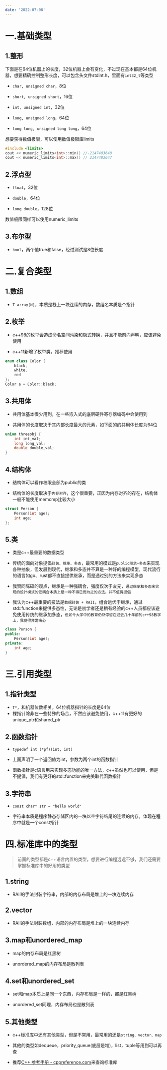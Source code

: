 ```yaml
---
date: '2022-07-08'
---
```


# 一.基础类型

## 1.整形

下面是在64位机器上的长度，32位机器上会有变化，不过现在基本都是64位机器，想要精确控制整形长度，可以包含头文件stdint.h，里面有`int32_t`等类型

- `char, unsigned char`，8位

- `short, unsigned short`，16位

- `int, unsigned int`，32位

- `long, unsigned long`，64位

- `long long, unsigned long long`，64位

想要获得数值极限，可以使用数值极限库limits

```cpp
#include <limits>
cout << numeric_limits<int>::min() //-2147483648
cout << numeric_limits<int>::max() // 2147483647
```

## 2.浮点型

- `float`，32位

- `double`，64位

- `long double`，128位

数值极限同样可以使用numeric_limits

## 3.布尔型

- `bool`，两个值true和false，经过测试是8位长度

# 二.复合类型

## 1.数组

- `T array[N]`，本质是栈上一块连续的内存，数组名本质是个指针

## 2.枚举

- c++98的枚举会造成命名空间污染和隐式转换，并且不能前向声明，应该避免使用

- c++11新增了枚举类，推荐使用

```cpp
enum class Color {
    black,
    white,
    red
};
Color a = Color::black;
```

## 3.共用体

- 共用体基本很少用到，在一些嵌入式的底层硬件寄存器编码中会使用到

- 共用体的长度取决于其内部长度最大的元素，如下面的的共用体长度为64位

```cpp
union threeobj {
    int int_val;
    long long_val;
    double double_val;
}
```

## 4.结构体

- 结构体可以看作权限全部为public的类

- 结构体的长度取决于`内存对齐`，这个很重要，正因为内存对齐的存在，结构体一般不能使用memcmp比较大小

```cpp
struct Person {
    Person(int age);
    int age;
};
```

## 5.类

- 类是c++最重要的数据类型

- 传统的面向对象提倡`封装、继承、多态`，最常用的模式是`public继承+多态`来实现各种抽象，但发展到现代，继承和多态并不算是一种好的编程模型，现代流行的语言如go、rust都不直接提供继承，而是通过别的方法来实现多态

- 我赞同陈硕的观点，继承是一种强耦合，强度仅次于友元，`通过继承和多态来实现的设计模式的低耦合本质上是一种不得已而为之的方法，并不值得提倡`

- 我认为c++最重要的技法是`数据封装 + RAII`，组合远优于继承，通过std::function来提供多态性，无论是初学者还是稍有经验的c++人员都应该避免使用传统的继承加多态，`但如今大学中的教育仍然停留在过去几十年前的c++98教学上，我觉得非常痛心`

```cpp
class Person {
public:
    Person(int age);
private:
    int age;
}
```

# 三.引用类型

## 1.指针类型

- `T*`，和机器位数相关，64位机器指针的长度是64位
- 裸指针除非在一些特殊的场合，不然应该避免使用，c++11有更好的unique_ptr和shared_ptr

## 2.函数指针

- `typedef int (*pf)(int, int)`

- 上面声明了一个返回值为int，参数为两个int的函数指针

- 函数指针是c语言用来实现多态功能的唯一方法，c++虽然也可以使用，但是不提倡，我们有更好的std::function来完美取代函数指针

## 3.字符串

- `const char* str = "hello world"`

- 字符串本质是程序静态存储区内的一块以空字符结尾的连续的内存，体现在程序中就是一个const指针

# 四.标准库中的类型

> 前面的类型都是c++语言内置的类型，想要进行编程远远不够，我们还需要掌握标准库中的好用的类型

## 1.string

- RAII的手法封装字符串，内部的内存布局是堆上的一块连续内存

## 2.vector

- RAII的手法封装数组，内部的内存布局是堆上的一块连续内存

## 3.map和unordered_map

- map的内存布局是红黑树

- unordered_map的内存布局是散列表

## 4.set和unordered_set

- set和map本质上是同一个东西，内存布局是一样的，都是红黑树

- unordered_set同理，内存布局也是散列表

## 5.其他类型

- c++标准库中还有其他类型，但是不常用，最常用的还是`string、vector、map`

- 其他的类型如dequeue，priority_queue(底层是堆)，list，tuple等用到可以再查

- 推荐[C++ 参考手册 - cppreference.com](https://zh.cppreference.com/w/cpp)来查询标准库
